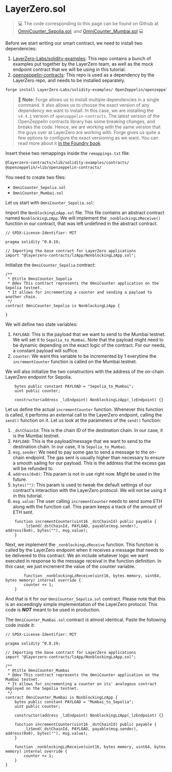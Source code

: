 # LayerZero.sol

> 💻 The code corresponding to this page can be found on Github at [OmniCounter_Sepolia.sol](https://github.com/Genesis3800/Solidity-in-Foundry-Repo/blob/main/src/Applications/LayerZero/lzMockEndpoint/OmniCounter_Sepolia.sol), and [OmniCounter_Mumbai.sol](https://github.com/Genesis3800/Solidity-in-Foundry-Repo/blob/main/src/Applications/LayerZero/lzMockEndpoint/OmniCounter_Mumbai.sol) 💻

Before we start writing our smart contract, we need to install two dependencies:

1. [LayerZero-Labs/solidity-examples](https://github.com/LayerZero-Labs/solidity-examples/): This repo contains a bunch of examples put together by the LayerZero team, as well as the mock endpoint contract that we will be using in this tutorial.
2. [openzeppelin-contracts](https://github.com/OpenZeppelin/openzeppelin-contracts): This repo is used as a dependency by the LayerZero repo, and needs to be installed separately.

```bash
forge install LayerZero-Labs/solidity-examples/ OpenZeppelin/openzeppelin-contracts@v4.4.1
```

> 📝  **Note:**
> Forge allows us to install multiple dependencies in a single command. It also allows us to choose the exact version of any dependency we want to install. In this
> case, we are installing the `v4.4.1` version of `openzeppelin-contracts`.
> The latest version of the OpenZeppelin contracts library has some breaking changes, and breaks the code. Hence, we are working with the same version that the guys
> over at LayerZero are working with.
> Forge gives us quite a few options to configure the exact versioning as we want. You can read more about it
> [in the Foundry book](https://book.getfoundry.sh/reference/forge/forge-install?highlight=forge%20insta#description).

Insert these two remappings inside the `remappings.txt` file:

```bash
@layerzero-contracts/=lib/solidity-examples/contracts/
@openzeppelin/=lib/openzeppelin-contracts/
```
You need to create two files:

- `OmniCounter_Sepolia.sol`
- `OmniCounter_Mumbai.sol`

Let us start with `OmniCounter_Sepolia.sol`:

Import the `NonblockingLzApp.sol` file. This file contains an abstract contract named `NonblockingLzApp`.
We will implement the `_nonblockingLzReceive()` function in our contract, that was left undefined in the abstract contract.

```solidity
// SPDX-License-Identifier: MIT

pragma solidity ^0.8.19;

// Importing the base contract for LayerZero applications
import "@layerzero-contracts/lzApp/NonblockingLzApp.sol";
```

Initialize the `OmniCounter_Sepolia` contract:

```solidity
/**
 * @title OmniCounter_Sepolia
 * @dev This contract represents the OmniCounter application on the Sepolia testnet.
 * It allows for incrementing a counter and sending a payload to another chain.
 */
contract OmniCounter_Sepolia is NonblockingLzApp {

}
```

We will define two state variables:

1. `PAYLOAD`: This is the payload that we want to send to the Mumbai testnet. We will set it to `Sepolia_to_Mumbai`. Note that the payload might need to be dynamic depending on the exact logic of the contract. For our needs, a constant payload will suffice.
2. `counter`: We want this variable to be incremented by 1 everytime the `incrementCounter` function is called on the Mumbai testnet.

We will also initialize the two constructors with the address of the on-chain LayerZero endpoint for Sepolia.

```solidity
    bytes public constant PAYLOAD = "Sepolia_to_Mumbai";
    uint public counter;

    constructor(address _lzEndpoint) NonblockingLzApp(_lzEndpoint) {}
```

Let us define the actual `incrementCounter` function. Whenever this function is called, it performs an external call to the LayerZero endpoint, calling the `send()` function on it.
Let us look at the parameters of the `send()` function:

1. `_dstChainId`: This is the chain ID of the destination chain. In our case, it is the Mumbai testnet.
2. `PAYLOAD`: This is the payload/message that we want to send to the destination chain. In our case, it is `Sepolia_to_Mumbai`.
3. `msg.sender`: We need to pay some gas to send a message to the on-chain endpoint. The gas sent is usually higher than necessary to ensure a smooth sailing for our payload. This is the address that the excess gas will be refunded to.
4. `address(0x0)`: This param is not in use right now. Might be used in the future.
5. `bytes("")`: This param is used to tweak the default settings of our contract's interaction with the LayerZero protocol. We will not be using it in this tutorial.
6. `msg.value`: The user calling `incrementCounter` needs to send some ETH along with the function call. This param keeps a track of the amount of ETH sent.

```solidity
    function incrementCounter(uint16 _dstChainId) public payable {
        _lzSend(_dstChainId, PAYLOAD, payable(msg.sender), address(0x0), bytes(""), msg.value);
    }
```

Next, we implement the `_nonblockingLzReceive` function. This function is called by the LayerZero endpoint when it receives a message that needs to be delivered to this contract.
We an include whatever logic we want executed in response to the message receival in the function definition. In this case, we just increment the value of the counter variable.

```solidity
        function _nonblockingLzReceive(uint16, bytes memory, uint64, bytes memory) internal override {
        counter += 1;
    }
```

And that is it for our `OmniCounter_Sepolia.sol` contract.
Please note that this is an exceedingly simple implementation of the LayerZero protocol. This code is ***NOT*** meant to be used in production.

The `OmniCounter_Mumbai.sol` contract is almost identical. Paste the following code inside it:

```solidity
// SPDX-License-Identifier: MIT

pragma solidity ^0.8.19;

// Importing the base contract for LayerZero applications
import "@layerzero-contracts/lzApp/NonblockingLzApp.sol";

/**
 * @title OmniCounter_Mumbai
 * @dev This contract represents the OmniCounter application on the Mumbai testnet.
 * It allows for incrementing a counter on its' analogous contract deployed on the Sepolia testnet.
 */
contract OmniCounter_Mumbai is NonblockingLzApp {
    bytes public constant PAYLOAD = "Mumbai_to_Sepolia";
    uint public counter;

    constructor(address _lzEndpoint) NonblockingLzApp(_lzEndpoint) {}

    function incrementCounter(uint16 _dstChainId) public payable {
        _lzSend(_dstChainId, PAYLOAD, payable(msg.sender), address(0x0), bytes(""), msg.value);
    }

    function _nonblockingLzReceive(uint16, bytes memory, uint64, bytes memory) internal override {
        counter += 1;
    }
}
```
